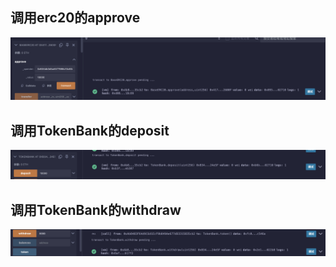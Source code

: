 ## 调用erc20的approve
![](./WX20240422-190054@2x.png)

## 调用TokenBank的deposit
![](/W1D5/WX20240422-190359@2x.png)

## 调用TokenBank的withdraw
![](./WX20240422-191254@2x.png)


